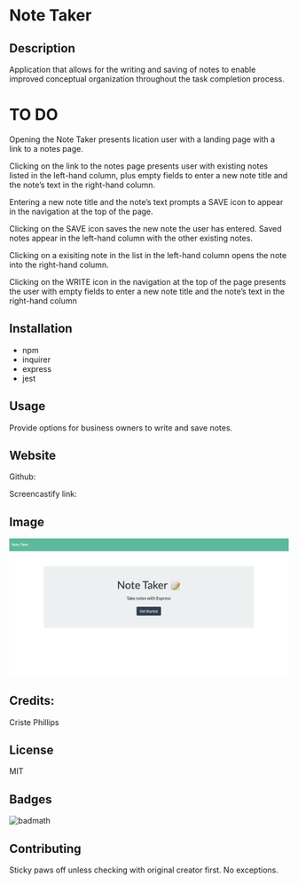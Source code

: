 # Note Taker


## Description

Application that allows for the writing and saving of notes to enable improved conceptual organization throughout the task completion process.


# TO DO

Opening the Note Taker presents lication user with a landing page with a link to a notes page.

Clicking on the link to the notes page presents user with existing notes listed in the left-hand column, plus empty fields to enter a new note title and the note’s text in the right-hand column.

Entering a new note title and the note’s text prompts a SAVE icon to appear in the navigation at the top of the page.

Clicking on the SAVE icon saves the new note the user has entered.  Saved notes appear in the left-hand column with the other existing notes.

Clicking on a exisiting note in the list in the left-hand column opens the note into the right-hand column.

Clicking on the WRITE icon in the navigation at the top of the page presents the user with empty fields to enter a new note title and the note’s text in the right-hand column


## Installation
* npm
* inquirer
* express
* jest

## Usage
Provide options for business owners to write and save notes.


## Website
Github: 

Screencastify link: 

## Image

![Screenshot](/assets/images/screenshot.png)

## Credits:

Criste Phillips 

## License
MIT

## Badges
![badmath](https://img.shields.io/github/languages/top/nielsenjared/badmath)

## Contributing
Sticky paws off unless checking with original creator first.  No exceptions.